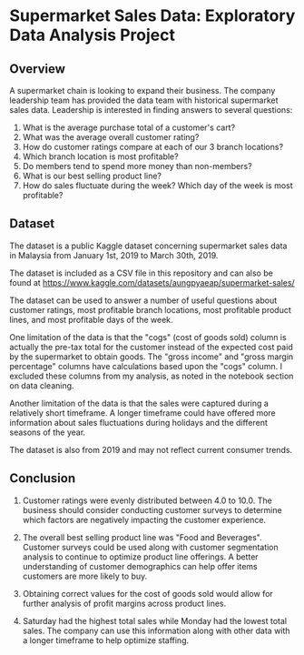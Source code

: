 # Supermarket Sales Data: Exploratory Data Analysis Project

## Overview

A supermarket chain is looking to expand their business. The company leadership team has provided the data team with historical supermarket sales data. Leadership is interested in finding answers to several questions:

1) What is the average purchase total of a customer's cart?
2) What was the average overall customer rating?
3) How do customer ratings compare at each of our 3 branch locations?
4) Which branch location is most profitable?
5) Do members tend to spend more money than non-members?
6) What is our best selling product line?
7) How do sales fluctuate during the week? Which day of the week is most profitable?

## Dataset 

The dataset is a public Kaggle dataset concerning supermarket sales data in Malaysia from January 1st, 2019 to March 30th, 2019.

The dataset is included as a CSV file in this repository and can also be found at https://www.kaggle.com/datasets/aungpyaeap/supermarket-sales/

The dataset can be used to answer a number of useful questions about customer ratings, most profitable branch locations, most profitable product lines, and most profitable days of the week. 

One limitation of the data is that the "cogs" (cost of goods sold) column is actually the pre-tax total for the customer instead of the expected cost paid by the supermarket to obtain goods. The "gross income" and "gross margin percentage" columns have calculations based upon the "cogs" column. I excluded these columns from my analysis, as noted in the notebook section on data cleaning. 

Another limitation of the data is that the sales were captured during a relatively short timeframe. A longer timeframe could have offered more information about sales fluctuations during holidays and the different seasons of the year. 

The dataset is also from 2019 and may not reflect current consumer trends.

## Conclusion

1) Customer ratings were evenly distributed between 4.0 to 10.0. The business should consider conducting customer surveys to determine which factors are negatively impacting the customer experience.

2) The overall best selling product line was "Food and Beverages". Customer surveys could be used along with customer segmentation analysis to continue to optimize product line offerings. A better understanding of customer demographics can help offer items customers are more likely to buy.

3) Obtaining correct values for the cost of goods sold would allow for further analysis of profit margins across product lines.

4) Saturday had the highest total sales while Monday had the lowest total sales. The company can use this information along with other data with a longer timeframe to help optimize staffing. 
